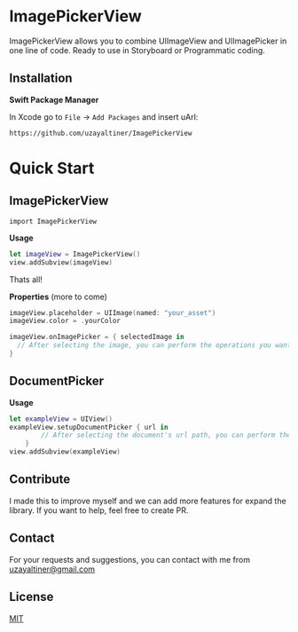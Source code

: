 

# ImagePickerView
ImagePickerView allows you to combine UIImageView and UIImagePicker in one line of code. Ready to use in Storyboard or Programmatic coding.
## Installation

**Swift Package Manager**

In Xcode go to `File`  -> `Add Packages`  and insert uArl:

```https://github.com/uzayaltiner/ImagePickerView```

# Quick Start
## ImagePickerView
```import ImagePickerView```

**Usage**

```swift
let imageView = ImagePickerView()
view.addSubview(imageView)
```
Thats all!

**Properties** (more to come)
```swift
imageView.placeholder = UIImage(named: "your_asset")
imageView.color = .yourColor
```

```swift
imageView.onImagePicker = { selectedImage in
  // After selecting the image, you can perform the operations you want to do here.
}
```
## DocumentPicker

**Usage**
```swift
let exampleView = UIView()
exampleView.setupDocumentPicker { url in
        // After selecting the document's url path, you can perform the operations you want to do here.
    }
view.addSubview(exampleView)
```


## Contribute

I made this to improve myself and we can add more features for expand the library. If you want to help, feel free to create PR.

## Contact

For your requests and suggestions, you can contact with me from uzayaltiner@gmail.com

## License

[MIT](https://github.com/uzayaltiner/ImagePickerView/blob/main/LICENSE)
